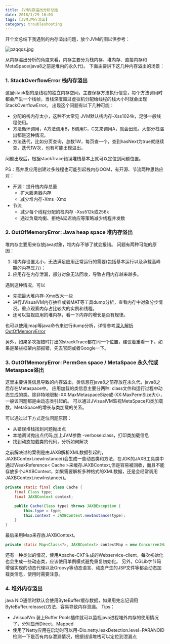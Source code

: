 ```yaml
---
title: JVM内存溢出分析总结
date: 2018/1/29 16:03
tags: [JVM,内存溢出]
category: troubleshooting
---
```

开个文总结下我遇到的内存溢出问题，放个JVM的图以供参考：

![pzqqqs.jpg](https://s1.ax1x.com/2018/01/29/pzqqqs.jpg)

从内存溢出分析的角度来看，内存主要分为栈内存、堆内存、直接内存和MetaSpace(java8之前是堆内的永久代)。
下面主要讲下这几种内存溢出的场景：
### 1. StackOverflowError 栈内存溢出
这里stack指的是线程的独立内存空间，主要保存方法执行信息，每个方法调用时都会产生一个栈帧，当栈深度超过虚拟机分配给线程的栈大小时就会出现StackOverflowError。
出现这个问题有以下几种可能：
- 分配的栈内存太小，这种不太常见 JVM默认栈内存-Xss1024k，足够一般线程使用。
- 方法循环调用，A方法调用B，B调用C，C又来调用A，就会出现。大部分栈溢出都是这种情况。
- 方法迭代，比如分页查询，总数1W，每页查一个，查到hasNext为true就继续查，迭代1W次，也有可能出现溢出。

问题出现后，根据stackTrace错误堆栈基本上就可以定位到问题位置。

PS：高并发应用创建过多线程也可能引起栈内存OOM，有开源、节流两种思路应对：
- 开源：提升栈内存总量
  * 扩大服务器内存
  * 减少堆内存-Xms -Xmx
- 节流
  * 减少每个线程分配的栈内存 -Xss512k或256k 
  * 通过负载均衡、拒绝&延迟响应等策略减少线程并发数

### 2. OutOfMemoryError: Java heap space 堆内存溢出
堆内存主要用来存放java对象，堆内存不够了就会报错。
问题有两种可能的原因：
1. 堆内存设置太小，无法满足应用正常运行的需要(包括基本运行以及承载高峰期的内存压力)；
2. 应用存在内存泄漏，部分对象无法回收，导致占用内存越来越多。


遇到这种情况，可以
- 先把最大堆内存-Xmx改大一些
- 进行JVisualVM内存抽样或者MAT等工具dump分析，查看内存中对象分步情况。重点观察内存占比较大的实例和线程。
- 还可以监视应用的堆内存，看一下内存的增长是否有规律。

也可以使用jmap等java命令来进行dump分析，详情参考[深入解析OutOfMemoryError](http://shenzhang.github.io/blog/2014/04/24/understanding-out-of-memory-error/)

另外，如果多次报错时打出的strackTrace都在同一个位置，建议着重看一下。如果是某些框架内部报错，先去官网或者Google一下。


### 3. OutOfMemoryError: PermGen space / MetaSpace 永久代或Metaspace溢出

这里主要讲类信息导致的内存溢出，类信息在java8之前存放在永久代，java8之后存在Metaspace中。
应用加载的类信息主要分两种: class文件和运行过程中动态生成的类。除非特地限制-XX:MaxMetaspaceSize或-XX:MaxPermSize大小，一般该问题都是由动态类引起的。
可以通过JVisualVM监视MetaSpace和类加载数，MetaSpace的增长与类加载的关系。

可以通过以下方式定位问题原因：
- 从错误堆栈找到问题抛出点
- 本地调试抛出点代码,加上JVM参数 -verbose:class，打印类加载信息
- 找到动态加载类的代码，分析如何解决

之前解决过的案例是由JAXB解析XML数据引起的，JAXBContext.newInstance()会生成一些动态类和方法，在JDK的JAXB工具类中通过WeakReference< Cache >来缓存JAXBContext,但是容易被回收，而且不能存放多个JAXBContext，如果需要解析多种格式的XML数据，还是会经常调用JAXBContext.newInstance()。
````java
private static final class Cache {
    final Class type;
    final JAXBContext context;

    public Cache(Class type) throws JAXBException {
        this.type = type;
        this.context = JAXBContext.newInstance(type);
    }
}    
````
最后采用Map来存放JAXBContext。
````java
private static Map<Class<?>, JAXBContext> contextMap = new ConcurrentHashMap<>();

````
还有一种类似的情况，使用Apache-CXF生成的Webservice-client，每次初始化也会生成一些动态类，应该使用单例模式避免重复初始化。
另外，CGLib字节码增强实现的动态代理以及Groovy等动态语言、动态产生的JSP文件等都会动态加载类信息，使用时需要注意。
### 4. 堆外内存溢出
java NIO通信时默认会使用ByteBuffer缓存数据，如果用完忘记调用ByteBuffer.release()方法，容易导致内存泄漏。
Tips：
- JVisualVm 装上Buffer Pools插件就可以监视java进程堆外内存的使用情况了，分别显示Direct、Mapped
- 使用了Netty应用在启动时可以用-Dio.netty.leakDetection.level=PARANOID 检测一下是否有内存泄漏情况，根据错误堆栈可以定位到泄漏点

